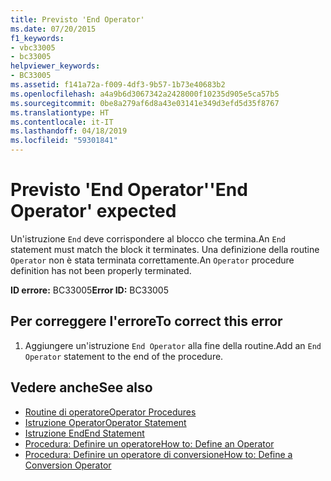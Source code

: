 ```yaml
---
title: Previsto 'End Operator'
ms.date: 07/20/2015
f1_keywords:
- vbc33005
- bc33005
helpviewer_keywords:
- BC33005
ms.assetid: f141a72a-f009-4df3-9b57-1b73e40683b2
ms.openlocfilehash: a4a9b6d3067342a2428000f10235d905e5ca57b5
ms.sourcegitcommit: 0be8a279af6d8a43e03141e349d3efd5d35f8767
ms.translationtype: HT
ms.contentlocale: it-IT
ms.lasthandoff: 04/18/2019
ms.locfileid: "59301841"
---
```

# <a name="end-operator-expected"></a><span data-ttu-id="c2ccf-102">Previsto 'End Operator'</span><span class="sxs-lookup"><span data-stu-id="c2ccf-102">'End Operator' expected</span></span>
<span data-ttu-id="c2ccf-103">Un'istruzione `End` deve corrispondere al blocco che termina.</span><span class="sxs-lookup"><span data-stu-id="c2ccf-103">An `End` statement must match the block it terminates.</span></span> <span data-ttu-id="c2ccf-104">Una definizione della routine `Operator` non è stata terminata correttamente.</span><span class="sxs-lookup"><span data-stu-id="c2ccf-104">An `Operator` procedure definition has not been properly terminated.</span></span>  
  
 <span data-ttu-id="c2ccf-105">**ID errore:** BC33005</span><span class="sxs-lookup"><span data-stu-id="c2ccf-105">**Error ID:** BC33005</span></span>  
  
## <a name="to-correct-this-error"></a><span data-ttu-id="c2ccf-106">Per correggere l'errore</span><span class="sxs-lookup"><span data-stu-id="c2ccf-106">To correct this error</span></span>  
  
1. <span data-ttu-id="c2ccf-107">Aggiungere un'istruzione `End Operator` alla fine della routine.</span><span class="sxs-lookup"><span data-stu-id="c2ccf-107">Add an `End Operator` statement to the end of the procedure.</span></span>  
  
## <a name="see-also"></a><span data-ttu-id="c2ccf-108">Vedere anche</span><span class="sxs-lookup"><span data-stu-id="c2ccf-108">See also</span></span>

- [<span data-ttu-id="c2ccf-109">Routine di operatore</span><span class="sxs-lookup"><span data-stu-id="c2ccf-109">Operator Procedures</span></span>](../../visual-basic/programming-guide/language-features/procedures/operator-procedures.md)
- [<span data-ttu-id="c2ccf-110">Istruzione Operator</span><span class="sxs-lookup"><span data-stu-id="c2ccf-110">Operator Statement</span></span>](../../visual-basic/language-reference/statements/operator-statement.md)
- [<span data-ttu-id="c2ccf-111">Istruzione End</span><span class="sxs-lookup"><span data-stu-id="c2ccf-111">End Statement</span></span>](../../visual-basic/language-reference/statements/end-statement.md)
- [<span data-ttu-id="c2ccf-112">Procedura: Definire un operatore</span><span class="sxs-lookup"><span data-stu-id="c2ccf-112">How to: Define an Operator</span></span>](../../visual-basic/programming-guide/language-features/procedures/how-to-define-an-operator.md)
- [<span data-ttu-id="c2ccf-113">Procedura: Definire un operatore di conversione</span><span class="sxs-lookup"><span data-stu-id="c2ccf-113">How to: Define a Conversion Operator</span></span>](../../visual-basic/programming-guide/language-features/procedures/how-to-define-a-conversion-operator.md)

